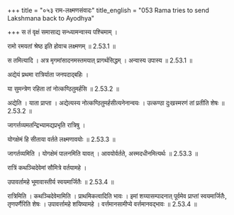 +++
title = "०५३ राम-लक्ष्मणसंवादः"
title_english = "053 Rama tries to send Lakshmana back to Ayodhya"

+++
स तं वृक्षं समासाद्य सन्ध्यामन्वास्य पश्चिमाम् ।

रामो रमयतां श्रेष्ठ इति होवाच लक्ष्मणम् ॥ 2.53.1 ॥

स तमित्यादि । अत्र मृगमांसादनमस्तमयात् प्रागर्थसिद्धम् । अन्वास्य उपास्य ॥ 2.53.1 ॥

अद्येयं प्रथमा रात्रिर्याता जनपदाद्बहिः ।

या सुमन्त्रेण रहिता तां नोत्कण्ठितुमर्हसि ॥ 2.53.2 ॥

अद्येति । याता प्राप्ता । अद्येत्यस्य नोत्कण्ठितुमर्हसीत्यनेनान्वयः । उत्कण्ठा दुःखस्मरणं तां प्रतीति शेषः ॥ 2.53.2 ॥

जागर्त्तव्यमतन्द्रिभ्यामद्यप्रभृति रात्रिषु ।

योगक्षेमं हि सीताया वर्तते लक्ष्मणावयोः ॥ 2.53.3 ॥

जागर्तव्यमिति । योगक्षेमं पालनमिति यावत् । आवयोर्वर्तते, अस्मदधीनमित्यर्थः ॥ 2.53.3 ॥

रात्रिं कथञ्चिदेवेमां सौमित्रे वर्तयामहे ।

उपावर्तामहे भूमावास्तीर्य स्वयमार्जितैः ॥ 2.53.4 ॥

रात्रिमिति । कथञ्चिदेवेमामिति । प्राथमिकत्वादिति भावः । इमां शय्यासम्पादनात् पूर्वमेव प्राप्तां स्वयमार्जितैः, तृणपर्णैरिति शेषः । उपावर्त्तामहे शयिष्यामहे । वर्त्तमानसामीप्ये वर्त्तमानवद्भावः ॥ 2.53.4 ॥
